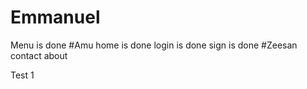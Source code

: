 # Emmanuel
Menu is done 
#Amu
home is done 
login is done 
sign is done 
#Zeesan
contact
about 

Test 1
